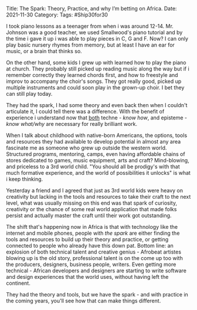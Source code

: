 Title: The Spark: Theory, Practice, and why I’m betting on Africa.
Date: 2021-11-30
Category: 
Tags: #Ship30for30

I took piano lessons as a teenager from when i was around 12-14. Mr. Johnson was a good teacher, we used Smallwood's piano tutorial and by the time i gave it up i was able to play pieces in C, G and F. Now? I can only play basic nursery rhymes from memory, but at least I have an ear for music, or a brain that thinks so.

On the other hand, some kids I grew up with learned how to play the piano at church. They probably still picked up reading music along the way but if i remember correctly they learned chords first, and how to freestyle and improv to accompany the choir's songs. They got really good, picked up multiple instruments and could soon play in the grown-up choir. I bet they can still play today.

They had the spark, I had some theory and even back then when I couldn't articulate it, I could tell there was a difference. With the benefit of experience i understand now that [both](https://plato.stanford.edu/entries/episteme-techne/) techne - *know how*, and episteme - *know what/why* are necessary for really brilliant work.
 
When I talk about childhood with native-born Americans, the options, tools and resources they had available to develop potential in almost any area fascinate me as someone who grew up outside the western world. Structured programs, mentoring, camps, even having affordable chains of stores dedicated to games, music equipment, arts and craft?  Mind-blowing, and priceless to a 3rd world child. "You should all be prodigy's with that much formative experience, and the world of possibilities it unlocks" is what i keep thinking. 

Yesterday a  friend and I agreed that just as 3rd world kids were heavy on creativity but lacking in the tools and resources to take their craft to the next level, what was usually missing on this end was that spark of curiosity, creativity or the chance of some real world application that made folks persist and actually master the craft until their work got outstanding.

The shift that's happening now in Africa is that with technology like the internet and mobile phones, people with *the spark* are either finding the tools and resources to build up their theory and practice, or getting connected to people who already have this down pat. Bottom line: an explosion of both technical talent and creative genius - Afrobeat artistes blowing up is the old story, professional talent is on the come up too with the producers, designers, business people, writers. Even getting more technical - African developers and designers are starting to write software and design experiences that the world uses, without having left the continent. 

They had the theory and tools, but we have the spark - and with practice in the coming years, you'll see how that can make things different.